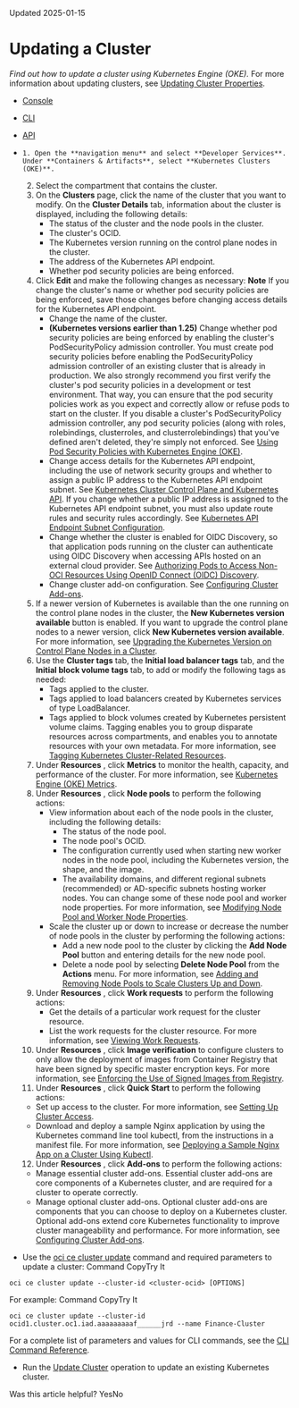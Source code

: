 Updated 2025-01-15
# Updating a Cluster
_Find out how to update a cluster using Kubernetes Engine (OKE)._
For more information about updating clusters, see [Updating Cluster Properties](https://docs.oracle.com/en-us/iaas/Content/ContEng/Tasks/contengmodifyingcluster.htm#top "Find out how to modify properties of existing Kubernetes clusters you've created using Kubernetes Engine \(OKE\).").
  * [Console](https://docs.oracle.com/en-us/iaas/Content/ContEng/Tasks/update-cluster.htm)
  * [CLI](https://docs.oracle.com/en-us/iaas/Content/ContEng/Tasks/update-cluster.htm)
  * [API](https://docs.oracle.com/en-us/iaas/Content/ContEng/Tasks/update-cluster.htm)


  *     1. Open the **navigation menu** and select **Developer Services**. Under **Containers & Artifacts**, select **Kubernetes Clusters (OKE)**.
    2. Select the compartment that contains the cluster.
    3. On the **Clusters** page, click the name of the cluster that you want to modify.
On the **Cluster Details** tab, information about the cluster is displayed, including the following details:
       * The status of the cluster and the node pools in the cluster.
       * The cluster's OCID.
       * The Kubernetes version running on the control plane nodes in the cluster. 
       * The address of the Kubernetes API endpoint.
       * Whether pod security policies are being enforced.
    4. Click **Edit** and make the following changes as necessary: 
**Note** If you change the cluster's name or whether pod security policies are being enforced, save those changes before changing access details for the Kubernetes API endpoint.
       * Change the name of the cluster.
       * **(Kubernetes versions earlier than 1.25)** Change whether pod security policies are being enforced by enabling the cluster's PodSecurityPolicy admission controller. You must create pod security policies before enabling the PodSecurityPolicy admission controller of an existing cluster that is already in production. We also strongly recommend you first verify the cluster's pod security policies in a development or test environment. That way, you can ensure that the pod security policies work as you expect and correctly allow or refuse pods to start on the cluster. If you disable a cluster's PodSecurityPolicy admission controller, any pod security policies (along with roles, rolebindings, clusterroles, and clusterrolebindings) that you've defined aren't deleted, they're simply not enforced. See [Using Pod Security Policies with Kubernetes Engine (OKE)](https://docs.oracle.com/en-us/iaas/Content/ContEng/Tasks/contengusingpspswithoke.htm#Using_Pod_Security_Polices_with_Container_Engine_for_Kubernetes "Find out how to use pod security policies with Kubernetes clusters you've created using Kubernetes Engine \(OKE\).").
       * Change access details for the Kubernetes API endpoint, including the use of network security groups and whether to assign a public IP address to the Kubernetes API endpoint subnet. See [Kubernetes Cluster Control Plane and Kubernetes API](https://docs.oracle.com/en-us/iaas/Content/ContEng/Concepts/contengclustersnodes.htm#processes).
If you change whether a public IP address is assigned to the Kubernetes API endpoint subnet, you must also update route rules and security rules accordingly. See [Kubernetes API Endpoint Subnet Configuration](https://docs.oracle.com/en-us/iaas/Content/ContEng/Concepts/contengnetworkconfig.htm#subnetconfig__section_kcm_v2b_s4b).
       * Change whether the cluster is enabled for OIDC Discovery, so that application pods running on the cluster can authenticate using OIDC Discovery when accessing APIs hosted on an external cloud provider. See [Authorizing Pods to Access Non-OCI Resources Using OpenID Connect (OIDC) Discovery](https://docs.oracle.com/en-us/iaas/Content/ContEng/Tasks/contengOpenIDConnect-Discovery.htm#contengOpenIDConnect-Discovery "Find out about using OpenID Connect \(OIDC\) Discovery to authenticate application pods running on clusters you create with Container Engine for Kubernetes \(OKE\), so that the pods can call service APIs on external cloud providers.").
       * Change cluster add-on configuration. See [Configuring Cluster Add-ons](https://docs.oracle.com/en-us/iaas/Content/ContEng/Tasks/contengconfiguringclusteraddons.htm#contengconfiguringclusteraddons "Find out about configuring cluster add-ons in clusters you create using Kubernetes Engine \(OKE\).").
    5. If a newer version of Kubernetes is available than the one running on the control plane nodes in the cluster, the **New Kubernetes version available** button is enabled. If you want to upgrade the control plane nodes to a newer version, click **New Kubernetes version available**. For more information, see [Upgrading the Kubernetes Version on Control Plane Nodes in a Cluster](https://docs.oracle.com/en-us/iaas/Content/ContEng/Tasks/contengupgradingk8smasternode.htm#top "Find out how to upgrade the version of Kubernetes running on the control plane nodes of clusters that you create using Kubernetes Engine \(OKE\).").
    6. Use the **Cluster tags** tab, the **Initial load balancer tags** tab, and the **Initial block volume tags** tab, to add or modify the following tags as needed:
       * Tags applied to the cluster.
       * Tags applied to load balancers created by Kubernetes services of type LoadBalancer.
       * Tags applied to block volumes created by Kubernetes persistent volume claims.
Tagging enables you to group disparate resources across compartments, and enables you to annotate resources with your own metadata. For more information, see [Tagging Kubernetes Cluster-Related Resources](https://docs.oracle.com/en-us/iaas/Content/ContEng/Tasks/contengtaggingclusterresources.htm#contengtaggingclusterresources "Find out about tagging cluster-related resources you create using Kubernetes Engine \(OKE\)."). 
    7. Under **Resources** , click **Metrics** to monitor the health, capacity, and performance of the cluster. For more information, see [Kubernetes Engine (OKE) Metrics](https://docs.oracle.com/en-us/iaas/Content/ContEng/Reference/contengmetrics.htm#Container_Engine_for_Kubernetes_Metrics "Find out about the metrics emitted by Kubernetes Engine \(OKE\).").
    8. Under **Resources** , click **Node pools** to perform the following actions:
       * View information about each of the node pools in the cluster, including the following details:
         * The status of the node pool.
         * The node pool's OCID.
         * The configuration currently used when starting new worker nodes in the node pool, including the Kubernetes version, the shape, and the image.
         * The availability domains, and different regional subnets (recommended) or AD-specific subnets hosting worker nodes.
You can change some of these node pool and worker node properties. For more information, see [Modifying Node Pool and Worker Node Properties](https://docs.oracle.com/en-us/iaas/Content/ContEng/Tasks/contengmodifyingnodepool.htm#top "Find out how to modify properties of existing node pools and worker nodes you've created using Kubernetes Engine \(OKE\)."). 
       * Scale the cluster up or down to increase or decrease the number of node pools in the cluster by performing the following actions:
         * Add a new node pool to the cluster by clicking the **Add Node Pool** button and entering details for the new node pool.
         * Delete a node pool by selecting **Delete Node Pool** from the **Actions** menu.
For more information, see [Adding and Removing Node Pools to Scale Clusters Up and Down](https://docs.oracle.com/en-us/iaas/Content/ContEng/Tasks/contengscalingclusters.htm#contengscalingclusters "Find out how to add and remove node pools to scale up and scale down the Kubernetes clusters you've created using Kubernetes Engine \(OKE\).").
    9. Under **Resources** , click **Work requests** to perform the following actions:
       * Get the details of a particular work request for the cluster resource.
       * List the work requests for the cluster resource.
For more information, see [Viewing Work Requests](https://docs.oracle.com/en-us/iaas/Content/ContEng/Tasks/contengviewingworkrequests.htm#contengviewingworkrequests "Find out how to view the operations of Kubernetes Engine \(OKE\) as work requests.").
    10. Under **Resources** , click **Image verification** to configure clusters to only allow the deployment of images from Container Registry that have been signed by specific master encryption keys. For more information, see [Enforcing the Use of Signed Images from Registry](https://docs.oracle.com/en-us/iaas/Content/ContEng/Tasks/contengenforcingsignedimagesfromocir.htm#Enforcing_Use_of_Signed_Images_from_Registry "Find out how to enforce the use of signed images from Oracle Cloud Infrastructure Registry when deploying applications to a cluster you've created using Kubernetes Engine \(OKE\).").
    11. Under **Resources** , click **Quick Start** to perform the following actions:
       * Set up access to the cluster. For more information, see [Setting Up Cluster Access](https://docs.oracle.com/en-us/iaas/Content/ContEng/Tasks/contengdownloadkubeconfigfile.htm#Setting_Up_Cluster_Access "Find out about the steps to set up access to the clusters you create using Kubernetes Engine \(OKE\). Having completed the steps, you can start using kubectl to manage the cluster.").
       * Download and deploy a sample Nginx application by using the Kubernetes command line tool kubectl, from the instructions in a manifest file. For more information, see [Deploying a Sample Nginx App on a Cluster Using Kubectl](https://docs.oracle.com/en-us/iaas/Content/ContEng/Tasks/contengdeployingsamplenginx.htm#Deploying_a_Sample_Nginx_App_on_a_Cluster_Using_Kubectl "Find out how to use kubectl to deploy an Nginx app on a cluster you've created using Kubernetes Engine \(OKE\).").
    12. Under **Resources** , click **Add-ons** to perform the following actions:
       * Manage essential cluster add-ons. Essential cluster add-ons are core components of a Kubernetes cluster, and are required for a cluster to operate correctly.
       * Manage optional cluster add-ons. Optional cluster add-ons are components that you can choose to deploy on a Kubernetes cluster. Optional add-ons extend core Kubernetes functionality to improve cluster manageability and performance.
For more information, see [Configuring Cluster Add-ons](https://docs.oracle.com/en-us/iaas/Content/ContEng/Tasks/contengconfiguringclusteraddons.htm#contengconfiguringclusteraddons "Find out about configuring cluster add-ons in clusters you create using Kubernetes Engine \(OKE\).").
  * Use the [oci ce cluster update](https://docs.oracle.com/iaas/tools/oci-cli/latest/oci_cli_docs/cmdref/ce/cluster/update.html) command and required parameters to update a cluster:
Command
CopyTry It
```
oci ce cluster update --cluster-id <cluster-ocid> [OPTIONS]
```

For example: 
Command
CopyTry It
```
oci ce cluster update --cluster-id ocid1.cluster.oc1.iad.aaaaaaaaaf______jrd --name Finance-Cluster
```

For a complete list of parameters and values for CLI commands, see the [CLI Command Reference](https://docs.oracle.com/iaas/tools/oci-cli/latest).
  * Run the [Update Cluster](https://docs.oracle.com/iaas/api/#/en/containerengine/latest/Cluster/UpdateCluster) operation to update an existing Kubernetes cluster.


Was this article helpful?
YesNo

